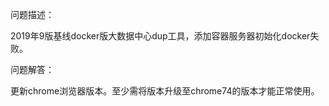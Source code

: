问题描述：

2019年9版基线docker版大数据中心dup工具，添加容器服务器初始化docker失败。

问题解答：

更新chrome浏览器版本。至少需将版本升级至chrome74的版本才能正常使用。